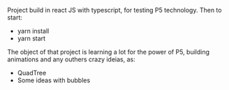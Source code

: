 Project build in react JS with typescript, for testing P5 technology. Then to start:
- yarn install
- yarn start

The object of that project is learning a lot for the power of P5, building animations and any outhers crazy ideias, as: 
- QuadTree
- Some ideas with bubbles
